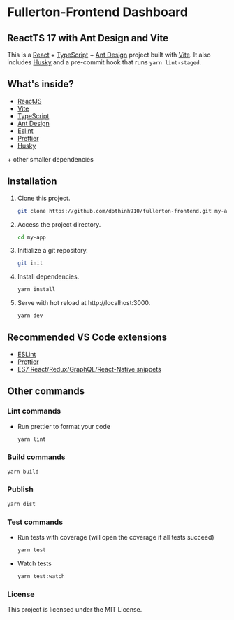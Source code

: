 # Fullerton-Frontend Dashboard

## ReactTS 17 with Ant Design and Vite

This is a [React](https://reactjs.org) + [TypeScript](https://www.typescriptlang.org/) + [Ant Design](https://ant.design) project built with [Vite](https://vitejs.dev). It also includes [Husky](https://typicode.github.io/husk) and a pre-commit hook that runs `yarn lint-staged`.

## What's inside?

- [ReactJS](https://reactjs.org)
- [Vite](https://vitejs.dev)
- [TypeScript](https://www.typescriptlang.org)
- [Ant Design](https://ant.design)
- [Eslint](https://eslint.org)
- [Prettier](https://prettier.io)
- [Husky](https://typicode.github.io/husky)

\+ other smaller dependencies

## Installation

1. Clone this project.

   ```bash
   git clone https://github.com/dpthinh910/fullerton-frontend.git my-app
   ```

2. Access the project directory.

   ```bash
   cd my-app
   ```

3. Initialize a git repository.

   ```bash
   git init
   ```

4. Install dependencies.

   ```bash
   yarn install
   ```

5. Serve with hot reload at http://localhost:3000.
   ```bash
   yarn dev
   ```

## Recommended VS Code extensions

- [ESLint](https://marketplace.visualstudio.com/items?itemName=dbaeumer.vscode-eslint)
- [Prettier](https://marketplace.visualstudio.com/items?itemName=esbenp.prettier-vscode)
- [ES7 React/Redux/GraphQL/React-Native snippets](https://marketplace.visualstudio.com/items?itemName=dsznajder.es7-react-js-snippets)

## Other commands

### Lint commands

- Run prettier to format your code
  ```bash
  yarn lint
  ```

### Build commands

```bash
yarn build
```

### Publish

```bash
yarn dist
```

### Test commands

- Run tests with coverage (will open the coverage if all tests succeed)
  ```bash
  yarn test
  ```
- Watch tests
  ```bash
  yarn test:watch
  ```

### License

This project is licensed under the MIT License.
